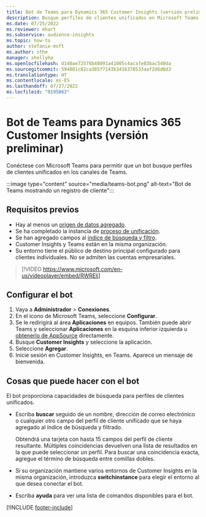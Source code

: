 ```yaml
---
title: Bot de Teams para Dynamics 365 Customer Insights (versión preliminar)
description: Busque perfiles de clientes unificados en Microsoft Teams con la ayuda de un bot.
ms.date: 07/25/2022
ms.reviewer: mhart
ms.subservice: audience-insights
ms.topic: how-to
author: stefanie-msft
ms.author: sthe
manager: shellyha
ms.openlocfilehash: d140ae72578b48091a41005c4acafe03bac540da
ms.sourcegitcommit: 594081c82ca385f7143b3416378533aaf2d6d0d3
ms.translationtype: HT
ms.contentlocale: es-ES
ms.lasthandoff: 07/27/2022
ms.locfileid: "9195863"
---
```

# <a name="teams-bot-for-dynamics-365-customer-insights-preview"></a>Bot de Teams para Dynamics 365 Customer Insights (versión preliminar)

Conéctese con Microsoft Teams para permitir que un bot busque perfiles de clientes unificados en los canales de Teams.

:::image type="content" source="media/teams-bot.png" alt-text="Bot de Teams mostrando un registro de cliente":::

## <a name="prerequisites"></a>Requisitos previos

- Hay al menos un [origen de datos agregado](data-sources.md).
- Se ha completado la instancia de [proceso de unificación](data-unification.md).
- Se han agregado campos al [índice de búsqueda y filtro](search-filter-index.md).
- Customer Insights y Teams están en la misma organización.
- Su entorno tiene el público de destino principal configurado para clientes individuales. No se admiten las cuentas empresariales.


> [!VIDEO https://www.microsoft.com/en-us/videoplayer/embed/RWRElj]

## <a name="configure-the-bot"></a>Configurar el bot

1. Vaya a **Administrador** > **Conexiones**.
1. En el icono de Microsoft Teams, seleccione **Configurar**.
1. Se le redirigirá al área **Aplicaciones** en equipos. También puede abrir Teams y seleccionar **Aplicaciones** en la esquina inferior izquierda u [obtenerlo de AppSource](https://go.microsoft.com/fwlink/?linkid=2124104) directamente.
1. Busque **Customer Insights** y seleccione la aplicación.
1. Seleccione **Agregar**.
1. Inicie sesión en Customer Insights, en Teams. Aparece un mensaje de bienvenida.

## <a name="things-you-can-do-with-the-bot"></a>Cosas que puede hacer con el bot

El bot proporciona capacidades de búsqueda para perfiles de clientes unificados.

- Escriba **buscar** seguido de un nombre, dirección de correo electrónico o cualquier otro campo del perfil de cliente unificado que se haya agregado al índice de búsqueda y filtrado.

  Obtendrá una tarjeta con hasta 15 campos del perfil de cliente resultante. Múltiples coincidencias devuelven una lista de resultados en la que puede seleccionar un perfil. Para buscar una coincidencia exacta, agregue el término de búsqueda entre comillas dobles.

- Si su organización mantiene varios entornos de Customer Insights en la misma organización, introduzca **switchinstance** para elegir el entorno al que desea conectar el bot.

- Escriba **ayuda** para ver una lista de comandos disponibles para el bot.  

[!INCLUDE [footer-include](includes/footer-banner.md)]